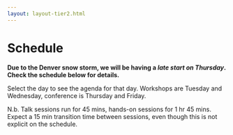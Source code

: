 ```yaml
---
layout: layout-tier2.html
---
```

<div class="container section schedule">
   <h1 class="text-center">Schedule</h1>
    </div>
</div>
<div class="container">
    <div class="col-lg-6 col-lg-offset-3">
      <p class="text-center"><b>Due to the Denver snow storm, we will be having a <i>late start on Thursday</i>. Check the schedule below for details.</b></p>
        <p class="text-center">Select the day to see the agenda for that day. Workshops are Tuesday and Wednesday, conference is Thursday and Friday.</p>
        <p class="text-center">N.b. Talk sessions run for 45 mins, hands-on sessions for 1 hr 45 mins. Expect a 15 min transition time between sessions, even though this is not explicit on the schedule.</p>
    </div>
    <div class="col-lg-12">
        <script type="text/javascript" src="https://sessionize.com/api/v2/3ivl2xjg/view/GridSmart"></script>
    </div>
</div>
